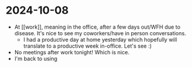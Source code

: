 # 2024-10-08
- At [[work]], meaning in the office, after a few days out/WFH due to disease. It's nice to see my coworkers/have in person conversations.
  - I had a productive day at home yesterday which hopefully will translate to a productive week in-office. Let's see :) 
- No meetings after work tonight! Which is nice.
- I'm back to using 
